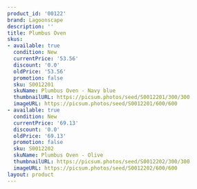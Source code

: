 ```yaml
---
product_id: '00122'
brand: Lagoonscape
description: ''
title: Plumbus Oven
skus:
- available: true
  condition: New
  currentPrice: '53.56'
  discount: '0.0'
  oldPrice: '53.56'
  promotion: false
  sku: S0012201
  skuName: Plumbus Oven - Navy blue
  thumbnailURL: https://picsum.photos/seed/S0012201/300/300
  imageURL: https://picsum.photos/seed/S0012201/600/600
- available: true
  condition: New
  currentPrice: '69.13'
  discount: '0.0'
  oldPrice: '69.13'
  promotion: false
  sku: S0012202
  skuName: Plumbus Oven - Olive
  thumbnailURL: https://picsum.photos/seed/S0012202/300/300
  imageURL: https://picsum.photos/seed/S0012202/600/600
layout: product
---
```

